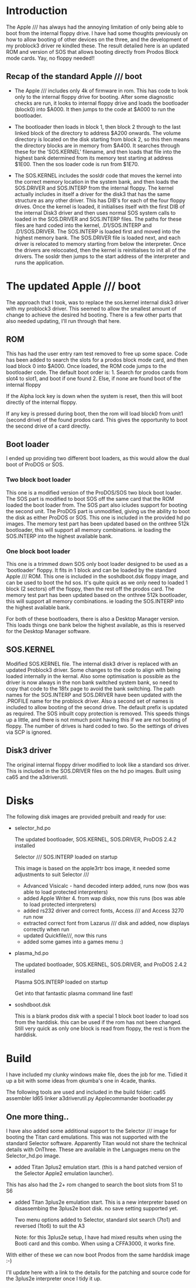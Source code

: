 # Introduction

The Apple /// has always had the annoying limitation of only being able to boot from the internal floppy drive.
I have had some thoughts previously on how to allow booting of other devices on the three, and the development of my problock3 driver re kindled these.
The result detailed here is an updated ROM and version of SOS that allows booting directly from Prodos Block mode cards. Yay, no floppy needed!!

## Recap of the standard Apple /// boot

- The Apple /// includes only 4k of firmware in rom. This has code to look only to the internal floppy drive for booting. After some diagnostic checks are run, it looks to internal floppy drive and loads the bootloader (block0) into $A000. It then jumps to the code at $A000 to run the bootloader.

- The bootloader then loads in block 1, then block 2 through to the last linked block of the directory to address $A200 onwards. The volume directory is located on the disk starting from block 2, so this then means the directory blocks are in memory from $A400. It searches through these for the 'SOS.KERNEL' filename, and then loads that file into the highest bank determined from its memory test starting at address $1E00. Then the sos loader code is run from $1E70.

- The SOS.KERNEL includes the sosldr code that moves the kernel into the correct memory location in the system bank, and then loads the SOS.DRIVER and SOS.INTERP from the internal floppy. The kernel actually includes in itself a driver for the disk3 that has the same structure as any other driver. This has DIB's for each of the four floppy drives. Once the kernel is loaded, it initialises itself with the first DIB of the internal Disk3 driver and then uses normal SOS system calls to loaded in the SOS.DRIVER and SOS.INTERP files. The paths for these files are hard coded into the kernel, .D1/SOS.INTERP and .D1/SOS.DRIVER. The SOS.INTERP is loaded first and moved into the highest memory bank. The SOS.DRIVER file is loaded next, and each driver is relocated to memory starting from below the interpreter. Once the drivers are relocoated, then the kernel is reinitialses to init all of the drivers. The sosldr then jumps to the start address of the interpreter and runs the application.

# The updated Apple /// boot 

The approach that I took, was to replace the sos.kernel internal disk3 driver with my problock3 driver. This seemed to allow the smallest amount of change to achieve the desired hd booting. There is a few other parts that also needed updating, I'll run through that here.

  ## ROM
  This has had the user entry ram test removed to free up some space. Code has been added to search the slots for a prodos block mode card, and then load block 0 into $A000. Once loaded, the ROM code jumps to the bootloader code.
  The default boot order is:
    1. Search for prodos cards from slot4 to slot1, and boot if one found
    2. Else, if none are found boot of the internal floppy
    
  If the Alpha lock key is down when the system is reset, then this will boot directly of the internal floppy.
  
  If any key is pressed during boot, then the rom will load block0 from unit1 (second drive) of the found prodos card. This gives the opportunity to boot the second drive of a card directly.
  
  ## Boot loader
  
  I ended up providing two different boot loaders, as this would allow the dual boot of ProDOS or SOS.
  
  ### Two block boot loader
  This one is a modified version of the ProDOS/SOS two block boot loader. 
  The SOS part is modified to boot SOS off the same card that the ROM loaded the boot loader from. The SOS part also icludes support for booting the second unit.
  The ProDOS part is unmodified, giving us the ability to boot the disk as either ProDOS or SOS. This one is included in the provided hd po images.
  The memory test part has been updated based on the onthree 512k bootloader, this will support all memory combinations. ie loading the SOS.INTERP into the highest available bank.
  
  ### One block boot loader
  This one is a trimmed down SOS only boot loader designed to be used as a 'bootloader' floppy. It fits in 1 block and can be loaded by the standard Apple /// ROM. This one is included in the soshdboot.dsk floppy image, and can be used to boot the hd sos. It's quite quick as we only need to loaded 1 block (2 sectors) off the floppy, then the rest off the prodos card. 
  The memory test part has been updated based on the onthree 512k bootloader, this will support all memory combinations. ie loading the SOS.INTERP into the highest available bank.
 
  For both of these bootloaders, there is also a Desktop Manager version. This loads things one bank below the highest available, as this is reserved for the Desktop Manager software.
  
  ## SOS.KERNEL
  Modified SOS.KERNEL file.
  The internal disk3 driver is replaced with an updated Problock3 driver. Some changes to the code to align with being loaded internally in the kernal. Also some optimisation is possible as the driver is now always in the non bank switched system bank, so need to copy that code to the 18fx page to avoid the bank switching.
  The path names for the SOS.INTERP and SOS.DRIVER have been updated with the .PROFILE name for the problock driver. Also a second set of names is included to allow booting of the second drive.
  The default prefix is updated as required.
  The SOS inbuilt copy protection is removed. This speeds things up a little, and there is not mmuch point having this if we are not booting of floppy.
  The number of drives is hard coded to two. So the settings of drives via SCP is ignored.
  
  ## Disk3 driver
  The original internal floppy driver modified to look like a standard sos driver. This is included in the SOS.DRIVER files on the hd po images. Built using ca65 and the a3driverutil.
  
# Disks
The following disk images are provided prebuilt and ready for use:

- selector_hd.po

    The updated bootloader, SOS.KERNEL, SOS.DRIVER, ProDOS 2.4.2 installed
    
    Selector /// SOS.INTERP loaded on startup
    
    This image is based on the apple3rtr bos image, it needed some adjustments to suit Selector /// 
    - Advanced Visicalc - hand decoded interp added, runs now (bos was able to load protected interpreters)
    - added Apple Writer 4. from wap disks, now this runs (bos was able to load protected interpreters)
    - added rs232 driver and correct fonts, Access /// and Access 3270 run now
    - extracted correct font from Lazarus /// disk and added, now displays correctly when run
    - updated Quickfile///, now this runs
    - added some games into a games menu :)
    

- plasma_hd.po

   The updated bootloader, SOS.KERNEL, SOS.DRIVER, and ProDOS 2.4.2 installed
   
   Plasma SOS.INTERP loaded on startup
   
   Get into that fantastic plasma command line fast!
  
- soshdboot.dsk
   
   This is a blank prodos disk with a special 1 block boot loader to load sos from the harddisk.
   this can be used if the rom has not been changed. Still very quick as only one block is read from 
   floppy, the rest is from the harddisk. 

# Build

I have included my clunky windows make file, does the job for me. Tidied it up a bit with some ideas from qkumba's one in 4cade, thanks.

The following tools are used and included in the build folder:
ca65 assembler 
ld65 linker
a3driverutil.py
Applecommander
bootloader.py


## One more thing..

I have also added some additional support to the Selector /// image for booting the Titan card emulations. This was not supported with the standard Selector software. Apparently Titan would not share the technical details with OnThree.
These are available in the Languages menu on the Selector_hd.po image. 
  
- added Titan 3plus2 emulation start. (this is a hand patched version of the Selector Apple2 emulation launcher). 

This has also had the 2+ rom changed to search the boot slots from S1 to S6

- added Titan 3plus2e emulation start. This is a new interpreter based on disassembing the 3plus2e boot disk.
  no save setting supported yet. 
  
  Two menu options added to Selector, standard slot search (7to1) and reversed (1to6) to suit the A3
  
  Note: for this 3plus2e setup, I have had mixed results when using the Booti card and this combo. When using a CFFA3000, it works fine.
      
With either of these we can now boot Prodos from the same harddisk image :-)

I'll update here with a link to the details for the patching and source code for the 3plus2e interpreter once I tidy it up.
